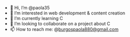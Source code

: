 - 👋 Hi, I’m @paola35
- 👀 I’m interested in web development & content creation
- 🌱 I’m currently learning C
- 💞️ I’m looking to collaborate on a project about C
- 📫 How to reach me: @burgospaola880@gmail.com

<!---
paola35/paola35 is a ✨ special ✨ repository because its `README.md` (this file) appears on your GitHub profile.
You can click the Preview link to take a look at your changes.
--->
